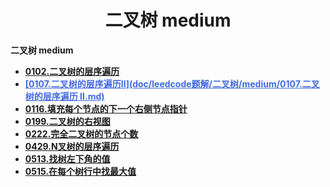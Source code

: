 <h1 align="center">二叉树 medium</h1>


**二叉树 medium**

- <font style="font-weight:bold; color:#4169E1;text-decoration:underline;" target="_blank">[0102.二叉树的层序遍历](doc/leedcode题解/二叉树/medium/0102.二叉树的层序遍历.md)</font>  
- <font style="font-weight:bold; color:#4169E1;text-decoration:underline;" target="_blank">[0107.二叉树的层序遍历II](doc/leedcode题解/二叉树/medium/0107.二叉树的层序遍历 II.md)</font>  
- <font style="font-weight:bold; color:#4169E1;text-decoration:underline;" target="_blank">[0116.填充每个节点的下一个右侧节点指针](doc/leedcode题解/二叉树/medium/0116.填充每个节点的下一个右侧节点指针.md)</font>  
- <font style="font-weight:bold; color:#4169E1;text-decoration:underline;" target="_blank">[0199.二叉树的右视图](doc/leedcode题解/二叉树/medium/0199.二叉树的右视图.md)</font>  
- <font style="font-weight:bold; color:#4169E1;text-decoration:underline;" target="_blank">[0222.完全二叉树的节点个数](doc/leedcode题解/二叉树/medium/0222.完全二叉树的节点个数.md)</font>  
- <font style="font-weight:bold; color:#4169E1;text-decoration:underline;" target="_blank">[0429.N叉树的层序遍历](doc/leedcode题解/二叉树/medium/0429.N叉树的层序遍历.md)</font> 
- <font style="font-weight:bold; color:#4169E1;text-decoration:underline;" target="_blank">[0513.找树左下角的值](doc/leedcode题解/二叉树/medium/0513.找树左下角的值.md)</font> 
- <font style="font-weight:bold; color:#4169E1;text-decoration:underline;" target="_blank">[0515.在每个树行中找最大值](doc/leedcode题解/二叉树/medium/0515.在每个树行中找最大值.md)</font>  





